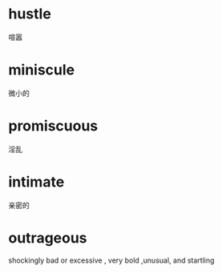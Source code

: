 # hustle
喧嚣
# miniscule
微小的
# promiscuous
淫乱
# intimate
亲密的
# outrageous
shockingly bad or excessive , very bold ,unusual, and startling
